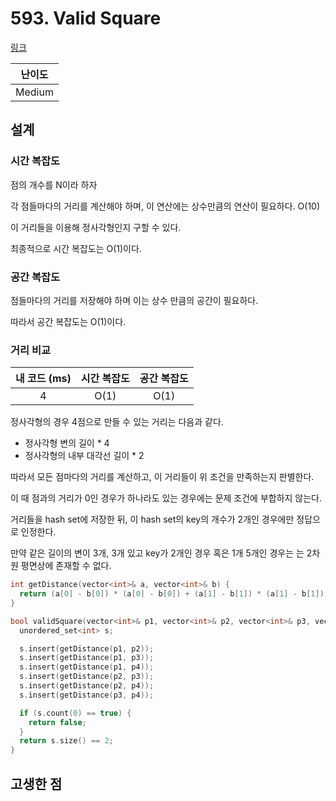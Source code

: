 # 593. Valid Square

[링크](https://leetcode.com/problems/valid-square/)

| 난이도 |
| :----: |
| Medium |

## 설계

### 시간 복잡도

점의 개수를 N이라 하자

각 점들마다의 거리를 계산해야 하며, 이 연산에는 상수만큼의 연산이 필요하다. O(10)

이 거리들을 이용해 정사각형인지 구할 수 있다.

최종적으로 시간 복잡도는 O(1)이다.

### 공간 복잡도

점들마다의 거리를 저장해야 하며 이는 상수 만큼의 공간이 필요하다.

따라서 공간 복잡도는 O(1)이다.

### 거리 비교

| 내 코드 (ms) | 시간 복잡도 | 공간 복잡도 |
| :----------: | :---------: | :---------: |
|      4       |    O(1)     |    O(1)     |

정사각형의 경우 4점으로 만들 수 있는 거리는 다음과 같다.

- 정사각형 변의 길이 \* 4
- 정사각형의 내부 대각선 길이 \* 2

따라서 모든 점마다의 거리를 계산하고, 이 거리들이 위 조건을 만족하는지 판별한다.

이 때 점과의 거리가 0인 경우가 하나라도 있는 경우에는 문제 조건에 부합하지 않는다.

거리들을 hash set에 저장한 뒤, 이 hash set의 key의 개수가 2개인 경우에만 정답으로 인정한다.

만약 같은 길이의 변이 3개, 3개 있고 key가 2개인 경우 혹은 1개 5개인 경우는 는 2차원 평면상에 존재할 수 없다.

```cpp
int getDistance(vector<int>& a, vector<int>& b) {
  return (a[0] - b[0]) * (a[0] - b[0]) + (a[1] - b[1]) * (a[1] - b[1]);
}

bool validSquare(vector<int>& p1, vector<int>& p2, vector<int>& p3, vector<int>& p4) {
  unordered_set<int> s;

  s.insert(getDistance(p1, p2));
  s.insert(getDistance(p1, p3));
  s.insert(getDistance(p1, p4));
  s.insert(getDistance(p2, p3));
  s.insert(getDistance(p2, p4));
  s.insert(getDistance(p3, p4));

  if (s.count(0) == true) {
    return false;
  }
  return s.size() == 2;
}
```

## 고생한 점
